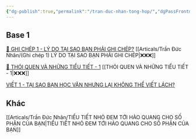 ```yaml
---
{"dg-publish":true,"permalink":"/tran-duc-nhan-tong-hop/","dgPassFrontmatter":true}
---
```


## Base 1
[👑 GHI CHÉP 1 - LÝ DO TẠI SAO BẠN PHẢI GHI CHÉP?](https://www.facebook.com/groups/263482322604568/posts/265358605750273/)
[[Articals/Trần Đức Nhân/(Ghi chép 1) LÝ DO TẠI SAO BẠN PHẢI GHI CHÉP\|❌❌❌]]

[👑 THÓI QUEN VÀ NHỮNG TIỂU TIẾT - 1](https://www.facebook.com/groups/263482322604568/posts/267005062252294/)
[[THÓI QUEN VÀ NHỮNG TIỂU TIẾT - 1\|❌❌❌]]

[VIẾT 1 - TẠI SAO BẠN HỌC VĂN NHƯNG LẠI KHÔNG THỂ VIẾT LÁCH?](https://www.facebook.com/groups/263482322604568/posts/266235018995965/)

## Khác
[[Articals/Trần Đức Nhân/TIỂU TIẾT NHỎ ĐEM TỚI HÀO QUANG CHO SỐ PHẬN CỦA BẠN\|TIỂU TIẾT NHỎ ĐEM TỚI HÀO QUANG CHO SỐ PHẬN CỦA BẠN]]